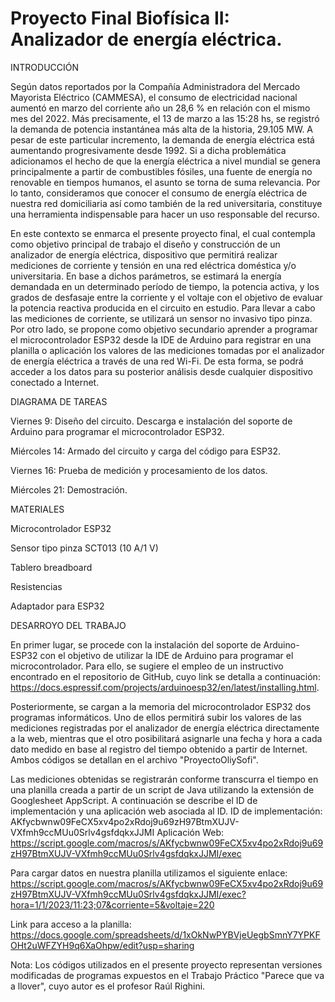 # Proyecto Final Biofísica II: Analizador de energía eléctrica. 

INTRODUCCIÓN

Según datos reportados por la Compañía Administradora del Mercado Mayorista Eléctrico (CAMMESA), el consumo de electricidad nacional aumentó en marzo del corriente 
año un 28,6 % en relación con el mismo mes del 2022. Más precisamente, el 13 de marzo a las 15:28 hs, se registró la demanda de potencia instantánea más alta de la 
historia, 29.105 MW. A pesar de este particular incremento, la demanda de energía eléctrica está aumentando progresivamente desde 1992. Si a dicha problemática 
adicionamos el hecho de que la energía eléctrica a nivel mundial se genera principalmente a partir de combustibles fósiles, una fuente de energía no renovable en 
tiempos humanos, el asunto se torna de suma relevancia. Por lo tanto, consideramos que conocer el consumo de energía eléctrica de nuestra red domiciliaria así como también de la red universitaria, constituye una herramienta indispensable para hacer un uso responsable del recurso.

En este contexto se enmarca el presente proyecto final, el cual contempla como objetivo principal de trabajo el diseño y construcción de un analizador de energía 
eléctrica, dispositivo que permitirá realizar mediciones de corriente y tensión en una red eléctrica doméstica y/o universitaria. En base a dichos parámetros, se 
estimará la energía demandada en un determinado período de tiempo, la potencia activa, y los grados de desfasaje entre la corriente y el voltaje con el objetivo de 
evaluar la potencia reactiva producida en el circuito en estudio. Para llevar a cabo las mediciones de corriente, se utilizará un sensor no invasivo tipo pinza.
Por otro lado, se propone como objetivo secundario aprender a programar el microcontrolador ESP32 desde la IDE de Arduino para registrar en una planilla o 
aplicación los valores de las mediciones tomadas por el analizador de energía eléctrica a través de una red Wi-Fi. De esta forma, se podrá acceder a los datos 
para su posterior análisis desde cualquier dispositivo conectado a Internet.     


DIAGRAMA DE TAREAS 


Viernes 9:	Diseño del circuito. Descarga e instalación del soporte de Arduino para programar el microcontrolador ESP32. 

Miércoles 14:	Armado del circuito y carga del código para ESP32.

Viernes 16:	Prueba de medición y procesamiento de los datos.

Miércoles 21:	Demostración.


MATERIALES 


Microcontrolador ESP32

Sensor tipo pinza SCT013 (10 A/1 V)

Tablero breadboard

Resistencias

Adaptador para ESP32


DESARROYO DEL TRABAJO 


En primer lugar, se procede con la instalación del soporte de Arduino-ESP32 con el objetivo de utilizar la IDE de Arduino para programar el microcontrolador. Para
ello, se sugiere el empleo de un instructivo encontrado en el repositorio de GitHub, cuyo link se detalla a continuación: 
https://docs.espressif.com/projects/arduinoesp32/en/latest/installing.html. 

Posteriormente, se cargan a la memoria del microcontrolador ESP32 dos programas informáticos. Uno de ellos permitirá subir los valores de las mediciones 
registradas por el analizador de energía eléctrica directamente a la web, mientras que el otro posibilitará asignarle una fecha y hora a cada dato medido en base 
al registro del tiempo obtenido a partir de Internet. Ambos códigos se detallan en el archivo "ProyectoOliySofi".

Las mediciones obtenidas se registrarán conforme transcurra el tiempo en una planilla creada a partir de un script de Java utilizando la extensión de Googlesheet 
AppScript. A continuación se describe el ID de implementación y una aplicación web asociada al ID. 
ID de implementación: AKfycbwnw09FeCX5xv4po2xRdoj9u69zH97BtmXUJV-VXfmh9ccMUu0Srlv4gsfdqkxJJMI
Aplicación Web: https://script.google.com/macros/s/AKfycbwnw09FeCX5xv4po2xRdoj9u69zH97BtmXUJV-VXfmh9ccMUu0Srlv4gsfdqkxJJMI/exec

Para  cargar datos en nuestra planilla utilizamos el siguiente enlace: https://script.google.com/macros/s/AKfycbwnw09FeCX5xv4po2xRdoj9u69zH97BtmXUJV-VXfmh9ccMUu0Srlv4gsfdqkxJJMI/exec?hora=1/1/2023/11:23;07&corriente=5&voltaje=220 

Link para acceso a la planilla: https://docs.google.com/spreadsheets/d/1xOkNwPYBVjeUegbSmnY7YPKFOHt2uWFZYH9q6XaOhpw/edit?usp=sharing

Nota: Los códigos utilizados en el presente proyecto representan versiones modificadas de programas expuestos en el Trabajo Práctico "Parece que va a llover", cuyo 
autor es el profesor Raúl Righini. 




